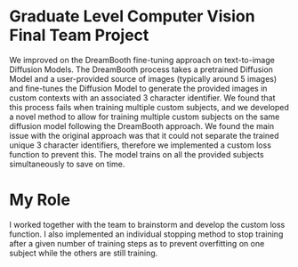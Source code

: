 # Graduate Level Computer Vision Final Team Project

We improved on the DreamBooth fine-tuning approach on text-to-image Diffusion Models. 
The DreamBooth process takes a pretrained Diffusion Model and a user-provided source of images (typically around 5 images) and fine-tunes the Diffusion Model to generate the provided images in custom contexts with an associated 3 character identifier.
We found that this process fails when training multiple custom subjects, and we developed a novel method to allow for training multiple custom subjects on the same diffusion model following the DreamBooth approach. 
We found the main issue with the original approach was that it could not separate the trained unique 3 character identifiers, therefore we implemented a custom loss function to prevent this.
The model trains on all the provided subjects simultaneously to save on time. 

# My Role
I worked together with the team to brainstorm and develop the custom loss function. 
I also implemented an individual stopping method to stop training after a given number of training steps as to prevent overfitting on one subject while the others are still training.
